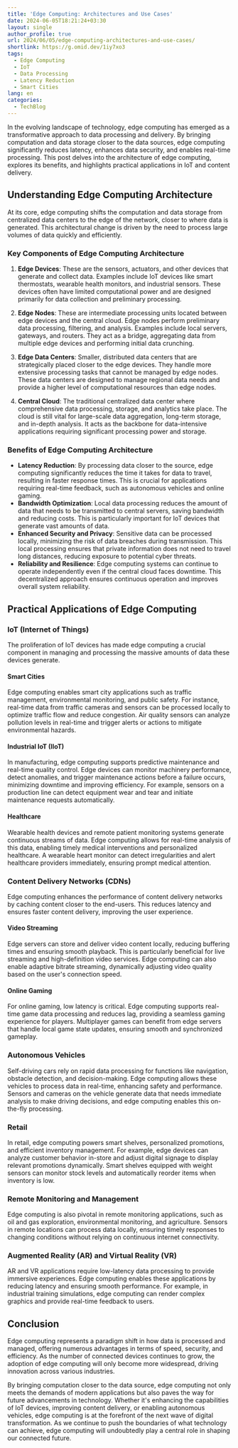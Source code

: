 ```yaml
---
title: 'Edge Computing: Architectures and Use Cases'
date: 2024-06-05T18:21:24+03:30
layout: single
author_profile: true
url: 2024/06/05/edge-computing-architectures-and-use-cases/
shortlink: https://g.omid.dev/1iy7xo3
tags:
  - Edge Computing
  - IoT
  - Data Processing
  - Latency Reduction
  - Smart Cities
lang: en
categories: 
  - TechBlog
---
```

In the evolving landscape of technology, edge computing has emerged as a transformative approach to data processing and delivery. By bringing computation and data storage closer to the data sources, edge computing significantly reduces latency, enhances data security, and enables real-time processing. This post delves into the architecture of edge computing, explores its benefits, and highlights practical applications in IoT and content delivery.

## Understanding Edge Computing Architecture

At its core, edge computing shifts the computation and data storage from centralized data centers to the edge of the network, closer to where data is generated. This architectural change is driven by the need to process large volumes of data quickly and efficiently.

### Key Components of Edge Computing Architecture

1. **Edge Devices**: These are the sensors, actuators, and other devices that generate and collect data. Examples include IoT devices like smart thermostats, wearable health monitors, and industrial sensors. These devices often have limited computational power and are designed primarily for data collection and preliminary processing.

2. **Edge Nodes**: These are intermediate processing units located between edge devices and the central cloud. Edge nodes perform preliminary data processing, filtering, and analysis. Examples include local servers, gateways, and routers. They act as a bridge, aggregating data from multiple edge devices and performing initial data crunching.

3. **Edge Data Centers**: Smaller, distributed data centers that are strategically placed closer to the edge devices. They handle more extensive processing tasks that cannot be managed by edge nodes. These data centers are designed to manage regional data needs and provide a higher level of computational resources than edge nodes.

4. **Central Cloud**: The traditional centralized data center where comprehensive data processing, storage, and analytics take place. The cloud is still vital for large-scale data aggregation, long-term storage, and in-depth analysis. It acts as the backbone for data-intensive applications requiring significant processing power and storage.

### Benefits of Edge Computing Architecture

- **Latency Reduction**: By processing data closer to the source, edge computing significantly reduces the time it takes for data to travel, resulting in faster response times. This is crucial for applications requiring real-time feedback, such as autonomous vehicles and online gaming.
- **Bandwidth Optimization**: Local data processing reduces the amount of data that needs to be transmitted to central servers, saving bandwidth and reducing costs. This is particularly important for IoT devices that generate vast amounts of data.
- **Enhanced Security and Privacy**: Sensitive data can be processed locally, minimizing the risk of data breaches during transmission. This local processing ensures that private information does not need to travel long distances, reducing exposure to potential cyber threats.
- **Reliability and Resilience**: Edge computing systems can continue to operate independently even if the central cloud faces downtime. This decentralized approach ensures continuous operation and improves overall system reliability.

## Practical Applications of Edge Computing

### IoT (Internet of Things)

The proliferation of IoT devices has made edge computing a crucial component in managing and processing the massive amounts of data these devices generate.

#### Smart Cities

Edge computing enables smart city applications such as traffic management, environmental monitoring, and public safety. For instance, real-time data from traffic cameras and sensors can be processed locally to optimize traffic flow and reduce congestion. Air quality sensors can analyze pollution levels in real-time and trigger alerts or actions to mitigate environmental hazards.

#### Industrial IoT (IIoT)

In manufacturing, edge computing supports predictive maintenance and real-time quality control. Edge devices can monitor machinery performance, detect anomalies, and trigger maintenance actions before a failure occurs, minimizing downtime and improving efficiency. For example, sensors on a production line can detect equipment wear and tear and initiate maintenance requests automatically.

#### Healthcare

Wearable health devices and remote patient monitoring systems generate continuous streams of data. Edge computing allows for real-time analysis of this data, enabling timely medical interventions and personalized healthcare. A wearable heart monitor can detect irregularities and alert healthcare providers immediately, ensuring prompt medical attention.

### Content Delivery Networks (CDNs)

Edge computing enhances the performance of content delivery networks by caching content closer to the end-users. This reduces latency and ensures faster content delivery, improving the user experience.

#### Video Streaming

Edge servers can store and deliver video content locally, reducing buffering times and ensuring smooth playback. This is particularly beneficial for live streaming and high-definition video services. Edge computing can also enable adaptive bitrate streaming, dynamically adjusting video quality based on the user's connection speed.

#### Online Gaming

For online gaming, low latency is critical. Edge computing supports real-time game data processing and reduces lag, providing a seamless gaming experience for players. Multiplayer games can benefit from edge servers that handle local game state updates, ensuring smooth and synchronized gameplay.

### Autonomous Vehicles

Self-driving cars rely on rapid data processing for functions like navigation, obstacle detection, and decision-making. Edge computing allows these vehicles to process data in real-time, enhancing safety and performance. Sensors and cameras on the vehicle generate data that needs immediate analysis to make driving decisions, and edge computing enables this on-the-fly processing.

### Retail

In retail, edge computing powers smart shelves, personalized promotions, and efficient inventory management. For example, edge devices can analyze customer behavior in-store and adjust digital signage to display relevant promotions dynamically. Smart shelves equipped with weight sensors can monitor stock levels and automatically reorder items when inventory is low.

### Remote Monitoring and Management

Edge computing is also pivotal in remote monitoring applications, such as oil and gas exploration, environmental monitoring, and agriculture. Sensors in remote locations can process data locally, ensuring timely responses to changing conditions without relying on continuous internet connectivity.

### Augmented Reality (AR) and Virtual Reality (VR)

AR and VR applications require low-latency data processing to provide immersive experiences. Edge computing enables these applications by reducing latency and ensuring smooth performance. For example, in industrial training simulations, edge computing can render complex graphics and provide real-time feedback to users.

## Conclusion

Edge computing represents a paradigm shift in how data is processed and managed, offering numerous advantages in terms of speed, security, and efficiency. As the number of connected devices continues to grow, the adoption of edge computing will only become more widespread, driving innovation across various industries.

By bringing computation closer to the data source, edge computing not only meets the demands of modern applications but also paves the way for future advancements in technology. Whether it's enhancing the capabilities of IoT devices, improving content delivery, or enabling autonomous vehicles, edge computing is at the forefront of the next wave of digital transformation. As we continue to push the boundaries of what technology can achieve, edge computing will undoubtedly play a central role in shaping our connected future.

